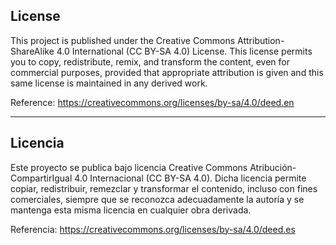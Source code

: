 
## License

This project is published under the Creative Commons Attribution-ShareAlike 4.0 International (CC BY-SA 4.0) License. This license permits you to copy, redistribute, remix, and transform the content, even for commercial purposes, provided that appropriate attribution is given and this same license is maintained in any derived work.

Reference: https://creativecommons.org/licenses/by-sa/4.0/deed.en

---

## Licencia

Este proyecto se publica bajo licencia Creative Commons Atribución-CompartirIgual 4.0 
Internacional (CC BY-SA 4.0). Dicha licencia permite copiar, redistribuir, remezclar y 
transformar el contenido, incluso con fines comerciales, siempre que se reconozca 
adecuadamente la autoría y se mantenga esta misma licencia en cualquier obra derivada. 

Referencia: https://creativecommons.org/licenses/by-sa/4.0/deed.es

